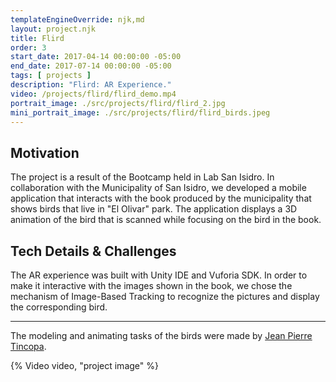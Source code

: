 ```yaml
---
templateEngineOverride: njk,md
layout: project.njk
title: Flird
order: 3
start_date: 2017-04-14 00:00:00 -05:00
end_date: 2017-07-14 00:00:00 -05:00
tags: [ projects ]
description: "Flird: AR Experience."
video: /projects/flird/flird_demo.mp4	
portrait_image: ./src/projects/flird/flird_2.jpg	
mini_portrait_image: ./src/projects/flird/flird_birds.jpeg
---
```



## Motivation

The project is a result of the Bootcamp held in Lab San Isidro. In
collaboration with the Municipality of San Isidro, we developed a mobile application that interacts with the book produced by the municipality that
shows birds that live in "El Olivar" park. The application displays a 3D
animation of the bird that is scanned while focusing on the bird in the book.

## Tech Details & Challenges

The AR experience was built with Unity IDE and Vuforia SDK. 
In order to make it interactive with the images shown in the book, we chose
the mechanism of Image-Based Tracking to recognize the pictures and display the
corresponding bird.


<hr/>


The modeling and animating tasks of the birds were made by [Jean Pierre Tincopa](https://www.instagram.com/jptincopa/).


{% Video video, "project image" %}

